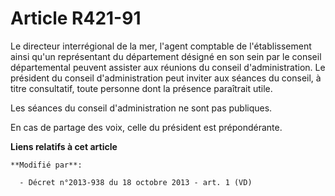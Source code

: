 # Article R421-91

Le directeur interrégional de la mer, l'agent comptable de l'établissement ainsi qu'un représentant du département désigné en
son sein par le conseil départemental peuvent assister aux réunions du conseil d'administration. Le président du conseil
d'administration peut inviter aux séances du conseil, à titre consultatif, toute personne dont la présence paraîtrait utile. 

Les séances du conseil d'administration ne sont pas publiques. 

En cas de partage des voix, celle du président est prépondérante.

**Liens relatifs à cet article**

	**Modifié par**:

	  - Décret n°2013-938 du 18 octobre 2013 - art. 1 (VD)
